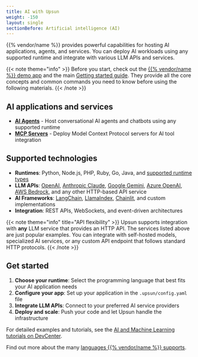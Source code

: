 ```yaml
---
title: AI with Upsun
weight: -150
layout: single
sectionBefore: Artificial intelligence (AI)
---
```


{{% vendor/name %}} provides powerful capabilities for hosting AI applications,
agents, and services. You can deploy AI workloads using any supported runtime
and integrate with various LLM APIs and services.

{{< note theme="info" >}}
Before you start, check out the [{{% vendor/name %}} demo app](https://console.upsun.com/projects/create-project)
and the main [Getting started guide](/get-started/here/_index.md).
They provide all the core concepts and common commands you need to know before
using the following materials.
{{< /note >}}

## AI applications and services

- [**AI Agents**](aiagent.md) - Host conversational AI agents
and chatbots using any
supported runtime
- [**MCP Servers**](mcp.md) - Deploy Model Context Protocol servers for
AI tool integration

## Supported technologies

- **Runtimes**: Python, Node.js, PHP, Ruby, Go, Java, and
[supported runtime types](/create-apps/app-reference/single-runtime-image.md#types)
- **LLM APIs**: [OpenAI](https://platform.openai.com/docs),
[Anthropic Claude](https://docs.anthropic.com/en/docs/getting-started-with-the-api),
[Google Gemini](https://ai.google.dev/docs),
[Azure OpenAI](https://learn.microsoft.com/en-us/azure/ai-services/openai/),
[AWS Bedrock](https://docs.aws.amazon.com/bedrock/),
and any other HTTP-based API service
- **AI Frameworks**: [LangChain](https://python.langchain.com/docs/get_started/introduction),
[LlamaIndex](https://docs.llamaindex.ai/), [Chainlit](https://docs.chainlit.io/),
and custom implementations
- **Integration**: REST APIs, WebSockets, and event-driven architectures

{{< note theme="info" title="API flexibility" >}}
Upsun supports integration with **any** LLM service that provides an HTTP API.
The services listed above are just popular examples. You can integrate with
self-hosted models, specialized AI services, or any custom API endpoint that
follows standard HTTP protocols.
{{< /note >}}

## Get started

1. **Choose your runtime**: Select the programming language that
best fits your AI application needs
1. **Configure your app**: Set up your application in the `.upsun/config.yaml` file
1. **Integrate LLM APIs**: Connect to your preferred AI service providers
1. **Deploy and scale**: Push your code and let Upsun handle the infrastructure

For detailed examples and tutorials, see the
[AI and Machine Learning tutorials on DevCenter](https://devcenter.upsun.com/posts/ai?utm_source=docs&utm_medium=ai-section&utm_campaign=tutorials).

Find out more about the many [languages {{% vendor/name %}} supports](/languages/_index.md).
